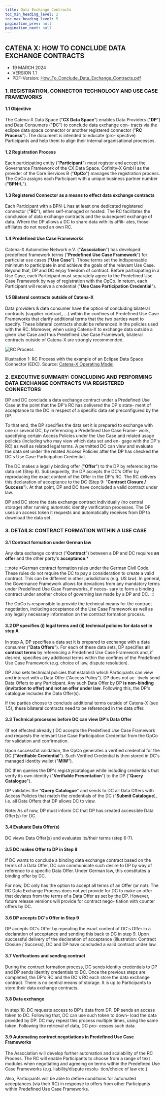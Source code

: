```yaml
---
title: Data Exchange Contracts
toc_min_heading_level: 2
toc_max_heading_level: 5
pagination_prev: null
pagination_next: null
---
```


## CATENA X: HOW TO CONCLUDE DATA EXCHANGE CONTRACTS

- 19 MARCH 2024
- VERSION 1.1
- PDF-Version: [How_To_Conclude_Data_Exchange_Contracts.pdf](./assets/How_To_Conclude_Data_Exchange_Contracts.pdf)

### 1. REGISTRATION, CONNECTOR TECHNOLOGY AND USE CASE FRAMEWORKS

#### 1.1 Objective

The Catena-X Data Space ("**CX Data Space**") enables Data Providers ("**DP**") and Data Consumers ("**D**C") to conclude data exchange con- tracts via the eclipse data space connector or another registered connector ("**RC Process**"). The document is intended to educate (pro- spective) Participants and help them to align their internal organisational processes.

#### 1.2 Registration Process

Each participating entity ("**Participant**") must register and accept the Governance Framework of the CX Data Space. Cofinity-X GmbH as the provider of the Core Services B ("**OpCo**") manages the registration process. The OpCo assigns each Participant with a unique business partner number (**"BPN-L**").

#### 1.3 Registered Connector as a means to effect data exchange contracts

Each Participant with a BPN-L has at least one dedicated registered connector ("**RC**"), either self-managed or hosted. The RC facilitates the conclusion of data exchange contracts and the subsequent exchange of data. Where the DP allows a DC to share data with its affili- ates, those affiliates do not need an own RC.

#### 1.4 Predefined Use Case Frameworks

Catena-X Automotive Network e.V. ("**Association**") has developed predefined framework terms ("**Predefined Use Case Framework**") for particular use cases ("**Use Case**"). Those terms set the indispensable minimum to participate in and achieve the goals of the relevant Use Case. Beyond that, DP and DC enjoy freedom of contract. Before participating in a Use Case, each Participant must separately agree to the Predefined Use Case Framework by way of registration with the OpCo. In return, each Participant will receive a credential ("**Use Case Participation Credential**").

#### 1.5 Bilateral contracts outside of Catena-X

Data providers & data consumer have the option of concluding bilateral contracts (supplier contract, ...) within the confines of Predefined Use Case Frameworks that clarify additional terms that the two parties want to specify. These bilateral contracts should be referenced in the policies used with the RC. Moreover, when using Catena-X to exchange data outside a given Use Case and thus Predefined Use Case Framework, bilateral contracts outside of Catena-X are strongly recommended.

![RC Process](./assets/data-exchange-process.png)

Illustration 1: RC Process with the example of an Eclipse Data Space Connector (EDC). Source: [Catena-X Operating Model](/docs/next/operating-model/why-introduction/)

### 2. EXECUTIVE SUMMARY: CONCLUDING AND PERFORMING DATA EXCHANGE CONTRACTS VIA REGISTERED CONNECTORS

DP and DC conclude a data exchange contract under a Predefined Use Case at the point that the DP's RC has delivered the DP's state- ment of acceptance to the DC in respect of a specific data set preconfigured by the DP.

To that end, the DP specifies the data set it is prepared to exchange with one or several DC, by referencing a Predefined Use Case Frame- work, specifying certain Access Policies under the Use Case and related usage policies (including who may view which data set and en- gage with the DP's RC) as well as related legal terms. A permitted DC can view and evaluate the data set under the related Access Policies after the DP has checked the DC's Use Case Participation Credential.

The DC makes a legally binding offer ("**Offer**") to the DP by referencing the data set (Step 8). Subsequently, the DP accepts the DC's Offer by reproducing the exact content of the Offer in the DP's RC. The RC delivers this declaration of acceptance to the DC (Step 9: "**Contract Closure / Success**"). At that point, DP and DC have concluded a valid contract under law.

DP and DC store the data exchange contract individually (no central storage) after running automatic identity verification processes. The DP uses an access token it requests and automatically receives from DP to download the data set.

### 3. DETAILS: CONTRACT FORMATION WITHIN A USE CASE

#### 3.1 Contract formation under German law

Any data exchange contract ("**Contract**") between a DP and DC requires **an offer** and the other party's **acceptance**.\*

:::note
\*German contract formation rules under the German Civil Code. These rules do not require the DC to pay a consideration to create a valid contract. This can be different in other jurisdictions (e.g. US law). In general, the Governance Framework allows for deviations from any mandatory terms under Predefined Use Case Frameworks, if neces- sary to form a binding contract under another choice of governing law made by a DP and DC.
:::

The OpCo is responsible to provide the technical means for the contract negotiation, including acceptance of the Use Case Framework as well as any legally necessary information on the contract formation process.

#### 3.2 DP specifies (i) legal terms and (ii) technical policies for data set in step A

In step A, DP specifies a data set it is prepared to exchange with a data consumer ("**Data Offers**"). For each of these data sets, DP specifies **all contract terms** by referencing a Predefined Use Case Framework and, if desired, specifies any additional terms within the confines of the Predefined Use Case Framework (e.g. choice of law, dispute resolution).

DP also sets technical policies that establish which Participants can view and interact with a Data Offer (“Access Policy”). DP does not ac- tively send Data Offers to any Participant. Any such Data Offer by DP **is non-binding (invitation to offer) and not an offer under law**.
Following this, the DP's catalogue includes the Data Offer(s).

If the parties choose to conclude additional terms outside of Catena-X (see 1.5), these bilateral contracts need to be referenced in the data offer.

#### 3.3 Technical processes before DC can view DP's Data Offer

(If not effected already,) DC accepts the Predefined Use Case Framework and requests the relevant Use Case Participation Credential from the OpCo for validation and confirmation.

Upon successful validation, the OpCo generates a verified credential for the DC ("**Verifiable Credential**"). Such Verified Credential is then stored in DC's managed identity wallet ("**MIW**").

DC then queries the DP's registry/catalogue while including credentials that verify its own identity ("**Verifiable Presentation**") to the DP ("**Query Catalogue**").

DP validates the "**Query Catalogue**" and sends to DC all Data Offers with Access Policies that match the credentials of the DC ("**Submit Catalogue**), i.e. all Data Offers that DP allows DC to view.

Note: As of now, DP must inform DC that DP has created accessible Data Offer(s) for DC.

#### 3.4 Evaluate Data Offer(s)

DC views Data Offer(s) and evaluates its/their terms (step 6-7).

#### 3.5 DC makes Offer to DP in Step 8

If DC wants to conclude a binding data exchange contract based on the terms of a Data Offer, DC can communicate such desire to DP by way of reference to a specific Data Offer. Under German law, this constitutes a binding offer by DC.

For now, DC only has the option to accept all terms of an Offer (or not). The RC Data Exchange Process does not yet provide for DC to make an offer that deviates from the terms of a Data Offer as set by the DP. However, future release versions will provide for contract nego- tiation with counter offers by DC.

#### 3.6 DP accepts DC's Offer in Step 9

DP accepts DC's Offer by repeating the exact content of DC's Offer in a declaration of acceptance and sending this back to DC in step 9. Upon successful delivery of the declaration of acceptance (illustration: Contract Closure / Success), DC and DP have concluded a valid contract under law.

#### 3.7 Verifications and sending contract

During the contract formation process, DC sends identity credentials to DP and DP sends identity credentials to DC. Once the previous steps are completed, the DP's RC and the DC's RC each store the data exchange contract. There is no central means of storage. It is up to Participants to store their data exchange contracts.

#### 3.8 Data exchange

In step 10, DC requests access to DP's data from DP. DP sends an access token to DC. Following that, DC can use such token to down- load the data provided by DP. DC may repeat this process multiple times, using the same token. Following the retrieval of data, DC pro- cesses such data.

#### 3.9 Automating contract negotiations in Predefined Use Case Frameworks

The Association will develop further automation and scalability of the RC Process. The RC will enable Participants to choose from a range of text modules when negotiating and agreeing on terms within the Predefined Use Case Frameworks (e.g. liability/dispute resolu- tion/choice of law etc.).

Also, Participants will be able to define conditions for automated acceptances (via their RC) in response to offers from other Participants within Predefined Use Case Frameworks.
